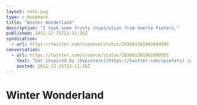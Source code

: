 ```yaml
---
layout: note.pug
type: c-bookmark
title: "Winter Wonderland"
description: "I took some frosty inspiration from Veerle Pieters."
published: 2012-12-25T21:11:26Z
syndication:
  - url: https://twitter.com/cssence/status/283681381861699585
conversation:
  - url: https://twitter.com/cssence/status/283681381861699585
    text: "Got inspired by [@vpieters](https://twitter.com/vpieters) ingenious tutorial. Thinking of creating pure CSS snowflakes.<br>[veerle.duoh.com/design/article/create_a_snowflake_in_illustrator](https://veerle.duoh.com/design/article/create_a_snowflake_in_illustrator)"
    posted: 2012-12-25T21:11:26Z
---
```


# Winter Wonderland
